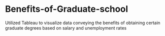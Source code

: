 # Benefits-of-Graduate-school
Utilized Tableau to visualize data conveying the benefits of obtaining certain graduate degrees based on salary and unemployment rates

